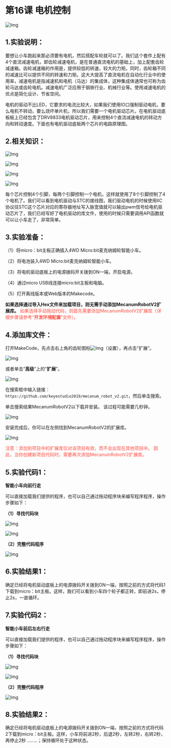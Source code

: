 # 第16课 电机控制

![Img](./media/img-20230426164441.png)

## 1.实验说明：                                                                                
要想让小车跑起来那必须要有电机，然后搭配车轮就可以了。我们这个套件上配有4个直流减速电机，即齿轮减速电机，是在普通直流电机的基础上，加上配套齿轮减速箱。齿轮减速箱的作用是，提供较低的转速，较大的力矩。同时，齿轮箱不同的减速比可以提供不同的转速和力矩。这大大提高了直流电机在自动化行业中的使用率，减速电机是指减速机和电机（马达）的集成体，这种集成体通常也可称为齿轮马达或齿轮电机。减速电机广泛应用于钢铁行业、机械行业等。使用减速电机的优点是简化设计、节省空间。

电机的驱动不比LED，它要求的电流比较大，如果我们使用IO口强制驱动电机，要么电机不转动，要么烧坏单片机，所以我们需要一个电机驱动芯片。在电机驱动底板板上已经包含了DRV8833电机驱动芯片，用来控制4个直流减速电机的转动方向和转动速度。下面也有电机驱动底板两个芯片的电路原理图。

## 2.相关知识： 

![Img](./media/img-20230426160942.png)

![Img](./media/img-20230426160947.png)

![Img](./media/img-20230426160700.png)

![Img](./media/img-20230426160709.png)

每个芯片控制4个引脚，每两个引脚控制一个电机，这样就使用了8个引脚控制了4个电机了。我们可以看到电机驱动与STC的接线图，我们驱动电机的时候使用IIC协议往STC这个芯片对应的寄存器地址写入脉宽值就可以输出pwm信号给电机驱动芯片了，我们已经写好了电机驱动的库文件，使用的时候只需要调用API函数就可以让小车走了，非常简单。

## 3.实验准备：

（1）将micro：bit主板正确插入4WD Micro:bit麦克纳姆轮智能小车。 

（2）将电池装入4WD Micro:bit麦克纳姆轮智能小车。 

（3）将电机驱动底板上的电源拨码开关拨到ON一端，开启电源。 

（4）通过micro USB线连接micro:bit主板和电脑。 

（5）打开离线版本或Web版本的Makecode。

**如果选择通过导入Hex文件来加载项目，则无需手动添加MecanumRobotV2扩展库。**
<span style="color: rgb(255, 76, 65);">如果选择手动拖动代码，则首先需要添加MecanumRobotV2扩展库（详细步骤请参考“**开发环境配置**”文件）。</span>

## 4.添加库文件：

打开MakeCode，先点击右上角的齿轮图标![Img](./media/img-20230324110032.png)（设置），再点击“扩展”。

![Img](./media/img-20230417131743.png)

或者单击“**高级**”上的“**扩展**”。

![Img](./media/img-20230417131804.png)

在搜索框中输入链接：`https://github.com/keyestudio2019/mecanum_robot_v2.git`，然后单击搜索。 

单击搜索结果MecanumRobotV2以下载并安装。 该过程可能需要几秒钟。

![Img](./media/img-20230426114703.png)

安装完成后，你可以在左侧找到MecanumRobotV2的扩展库。

![Img](./media/img-20230426115107.png) 

<span style="color: rgb(255, 76, 65);">注意：添加到项目中的扩展库仅对该项目有效，而不会出现在其他项目中。 因此，当你创建新项目代码时，需要再次添加MecanumRobotV2扩展库。</span>

## 5.实验代码1：

**智能小车向前行走** 
                                                                             
可以直接加载我们提供的程序，也可以自己通过拖动程序块来编写程序程序，操作步骤如下：

**（1）寻找代码块**

![Img](./media/img-20230426163316.png)

![Img](./media/img-20230417135353.png)

**（2）完整代码程序**

![Img](./media/img-20230426162250.png)

## 6.实验结果1：                                                                                
确定已经将电机驱动底板上的电源拨码开关拨到ON一端，按照之前的方式将代码1下载到micro：bit主板。这样，我们可以看到小车四个轮子都正转，即前进2s，停止2s，一直循环。

## 7.实验代码2：

**智能小车前后左右行走** 
                                                                             
可以直接加载我们提供的程序，也可以自己通过拖动程序块来编写程序程序，操作步骤如下：

**（1）寻找代码块**

![Img](./media/img-20230426163316.png)

![Img](./media/img-20230417135353.png)

**（2）完整代码程序**

![Img](./media/img-20230426163846.png)

## 8.实验结果2：                                                                                
确定已经将电机驱动底板上的电源拨码开关拨到ON一端，按照之前的方式将代码2下载到micro：bit主板。这样，小车将前进2秒，后退2秒，左转2秒，右转2秒，再停止2秒 ........；保持循环处于这种状态。








